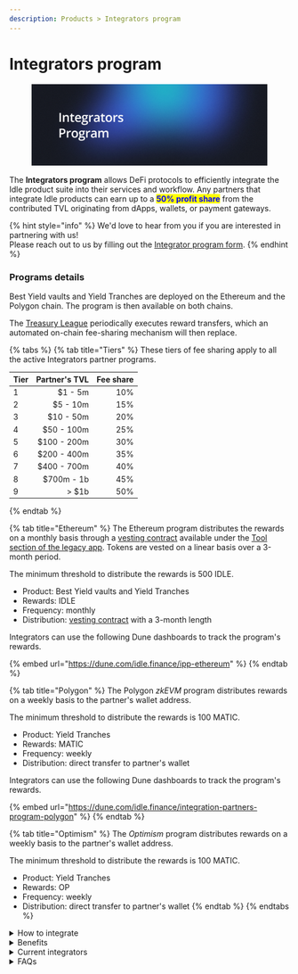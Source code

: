 ```yaml
---
description: Products > Integrators program
---
```


# Integrators program

<figure><img src="../../.gitbook/assets/Integrators.png" alt=""><figcaption></figcaption></figure>

The **Integrators program** allows DeFi protocols to efficiently integrate the Idle product suite into their services and workflow. Any partners that integrate Idle products can earn up to a <mark style="color:blue;">**50% profit share**</mark> from the contributed TVL originating from dApps, wallets, or payment gateways.

{% hint style="info" %}
We'd love to hear from you if you are interested in partnering with us! \
Please reach out to us by filling out the [Integrator program form](https://idlefinance.typeform.com/to/PUC7nO).
{% endhint %}

### Programs details

Best Yield vaults and Yield Tranches are deployed on the Ethereum and the Polygon chain. The program is then available on both chains.&#x20;

The [Treasury League](../../governance/idle-dao/idle-leagues/treasury-league.md) periodically executes reward transfers, which an automated on-chain fee-sharing mechanism will then replace.

{% tabs %}
{% tab title="Tiers" %}
These tiers of fee sharing apply to all the active Integrators partner programs.

<table><thead><tr><th data-type="number">Tier</th><th align="right">Partner's TVL</th><th align="right">Fee share</th></tr></thead><tbody><tr><td>1</td><td align="right">$1 - 5m</td><td align="right">10%</td></tr><tr><td>2</td><td align="right">$5 - 10m</td><td align="right">15%</td></tr><tr><td>3</td><td align="right">$10 - 50m</td><td align="right">20%</td></tr><tr><td>4</td><td align="right">$50 - 100m</td><td align="right">25%</td></tr><tr><td>5</td><td align="right">$100 - 200m</td><td align="right">30%</td></tr><tr><td>6</td><td align="right">$200 - 400m</td><td align="right">35%</td></tr><tr><td>7</td><td align="right">$400 - 700m</td><td align="right">40%</td></tr><tr><td>8</td><td align="right">$700m - 1b</td><td align="right">45%</td></tr><tr><td>9</td><td align="right">> $1b</td><td align="right">50%</td></tr></tbody></table>
{% endtab %}

{% tab title="Ethereum" %}
The Ethereum program distributes the rewards on a monthly basis through a [vesting contract](https://legacy.idle.finance/#/tools/b2b-vesting-contract) available under the [Tool section of the legacy app](https://legacy.idle.finance/#/tools/b2b-vesting-contract). Tokens are vested on a linear basis over a 3-month period.&#x20;

The minimum threshold to distribute the rewards is 500 IDLE.

* Product: Best Yield vaults and Yield Tranches
* Rewards: IDLE
* Frequency: monthly
* Distribution: [vesting contract](https://legacy.idle.finance/#/tools/b2b-vesting-contract) with a 3-month length

Integrators can use the following Dune dashboards to track the program's rewards.

{% embed url="https://dune.com/idle.finance/ipp-ethereum" %}
{% endtab %}

{% tab title="Polygon" %}
The Polygon _zkEVM_ program distributes rewards on a weekly basis to the partner's wallet address.

The minimum threshold to distribute the rewards is 100 MATIC.

* Product: Yield Tranches
* Rewards: MATIC
* Frequency: weekly
* Distribution: direct transfer to partner's wallet

Integrators can use the following Dune dashboards to track the program's rewards.

{% embed url="https://dune.com/idle.finance/integration-partners-program-polygon" %}
{% endtab %}

{% tab title="Optimism" %}
The _Optimism_ program distributes rewards on a weekly basis to the partner's wallet address.

The minimum threshold to distribute the rewards is 100 MATIC.

* Product: Yield Tranches
* Rewards: OP
* Frequency: weekly
* Distribution: direct transfer to partner's wallet
{% endtab %}
{% endtabs %}

<details>

<summary>How to integrate</summary>

As an integrator partner, the methods you should look for are

#### **Best Yield**

* [<mark style="color:blue;">`mintIdleToken`</mark>](../../developers/best-yield/methods/mintidletoken.md) method, where you should add the Ethereum or Polygon <mark style="color:blue;">`_referral`</mark> address

#### **Yield Tranches**

* [`depositAARef`](../../developers/yield-tranches/methods/depositaaref.md) or [`depositBBRef`](../../developers/yield-tranches/methods/depositbbref.md) methods depending on which side of the tranche you want to integrate, Senior (AA) or Junior (BB).&#x20;

The [Best Yield](../../developers/best-yield/) and the [Yield Tranches](../../developers/yield-tranches/) sections under the Developers chapter provide more technical and detailed information regarding the strategies.

</details>

<details>

<summary>Benefits</summary>

Idle is a battle-tested protocol since 2019 with a strong focus on protocol safety and the continuous development of its products suite. Starting a partnership with Idle would bring to the partner value, a solid reputation from the DeFi industry and would open the door to effortless financial autonomy opportunities.

**Best Yield**

* Get access to a seamless yield generation from multiple underlying sources with just one integration
* Optimize capital allocation in the best-performing strategies
* Deposit single-sided assets, with no impermanent loss
* Save money, with Idle subsidizing rebalance's fees
* Save time, with Idle taking care of underlying codebase upgrades

**Yield Tranches**

* Get access to risk-adjusted profiles to accommodate a wider audience, introducing coverage features and yield boosts
* Simplify integration, as Idle strategies are compatible with the ERC-4626 standard
* Increase returns thanks to periodic compounding
* Do not lock your users' funds, as YTs have no locking periods or epochs

</details>

<details>

<summary>Current integrators</summary>

Multiple partners have integrated either the Best Yield strategies or the Yield Tranches. \
A list of current on-top integrators follows.

**Best Yield**

* [ShapeShift](https://shapeshift.com/)
* [Spool](https://www.spool.fi/)
* [Enzyme](https://enzyme.finance/)
* [Yearn](https://yearn.finance/)
* [Harvest](https://harvest.finance/)
* [Balancer](https://balancer.fi/)

**Yield Tranches**

* [ShapeShift](https://shapeshift.com/)
* [Swissborg](https://swissborg.com/)
* [Spool](https://www.spool.fi/)
* [Harvest](https://harvest.finance/)
* [Sense](https://sense.finance/)
* [Clearpool](https://clearpool.finance/)
* [Popcorn](https://pop.network/)

</details>

<details>

<summary>FAQs</summary>

* **How do I earn fees?**\
  Include your wallet address as part of the deposit transaction data. More information regarding the input parameters of the deposit method can be found in the BY and YTs methods sections in the [Developers](broken-reference) chapter.
* **When do you share fees?**\
  Leagues process the IDLE distribution towards the vesting contracts on a monthly basis on Ethereum. The MATIC distribution on Polygon is done on a weekly basis.
* **Should I claim the tokens?**\
  The Ethereum fees should be claimed in the [vesting contract](https://legacy.idle.finance/#/tools/b2b-vesting-contract). The Polygon fees instead are sent to the referral address attached to deposits, no need to claim it.
* **Do I lose the rewards if I do not reach the minimum threshold?**\
  Accrued fees that do not reach the minimum threshold are recorded in Dune's dashboards. Once rewards reach the distribution threshold, the fee-sharing payments are executed.
* **How is the fee sharing calculated?**\
  Let's see a practical example.\
  For the first 30 days, the Partner's TVL deposited is $90m, enabling him to receive a 25% fee-share. Ten days after the first sharing event, its TVL is worth $200m and holds the same value for the remaining 20 days of the second month. The time-weighted TVL for this 30-day timeframe would be worth $163M, letting him access Tier 5, i.e. 30% fee-share.&#x20;

</details>

